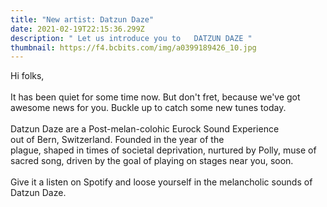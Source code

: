 ```yaml
---
title: "New artist: Datzun Daze"
date: 2021-02-19T22:15:36.299Z
description: " Let us introduce you to   DATZUN DAZE "
thumbnail: https://f4.bcbits.com/img/a0399189426_10.jpg
---
```

<!--StartFragment-->

Hi folks,\
\
It has been quiet for some time now. But don't fret, because we've got awesome news for you. Buckle up to catch some new tunes today. \
\
Datzun Daze are a Post-melan-colohic Eurock ​Sound Experience out of Bern, Switzerland. ​Founded in the year of the ​plague, shaped in times of ​societal deprivation, ​nurtured by Polly, muse of ​sacred song, driven by the ​goal of playing on stages near you, soon. \
\
Give it a listen on Spotify and loose yourself in the melancholic sounds of Datzun Daze.

<!--EndFragment-->
